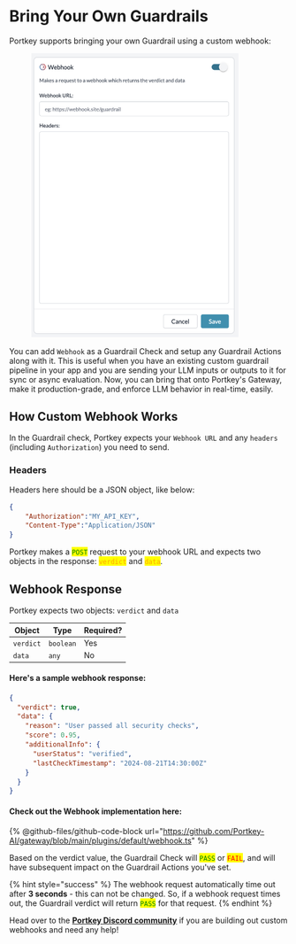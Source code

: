# Bring Your Own Guardrails

Portkey supports bringing your own Guardrail using a custom webhook:

<div align="left">

<figure><img src="../../../.gitbook/assets/CleanShot 2024-08-14 at 18.21.48@2x.png" alt="" width="375"><figcaption></figcaption></figure>

</div>

You can add `Webhook` as a Guardrail Check and setup any Guardrail Actions along with it. This is useful when you have an existing custom guardrail pipeline in your app and you are sending your LLM inputs or outputs to it for sync or async evaluation. Now, you can bring that onto Portkey's Gateway, make it production-grade, and enforce LLM behavior in real-time, easily.

## How Custom Webhook Works

In the Guardrail check, Portkey expects your `Webhook URL` and any `headers` (including `Authorization`) you need to send.

### Headers

Headers here should be a JSON object, like below:

```json
{
    "Authorization":"MY_API_KEY",
    "Content-Type":"Application/JSON"
}
```

Portkey makes a <mark style="color:green;">`POST`</mark> request to your webhook URL and expects two objects in the response: <mark style="color:orange;">`verdict`</mark> and <mark style="color:orange;">`data`</mark>.

## Webhook Response

Portkey expects two objects: `verdict` and `data`

| Object    | Type      | Required? |
| --------- | --------- | --------- |
| `verdict` | `boolean` | Yes       |
| `data`    | `any`     | No        |

#### Here's a sample webhook response:

```json
{
  "verdict": true,
  "data": {
    "reason": "User passed all security checks",
    "score": 0.95,
    "additionalInfo": {
      "userStatus": "verified",
      "lastCheckTimestamp": "2024-08-21T14:30:00Z"
    }
  }
}
```

#### Check out the Webhook implementation here:

{% @github-files/github-code-block url="https://github.com/Portkey-AI/gateway/blob/main/plugins/default/webhook.ts" %}

Based on the verdict value, the Guardrail Check will <mark style="color:green;">`PASS`</mark> or <mark style="color:red;">`FAIL`</mark>, and will have subsequent impact on the Guardrail Actions you've set.

{% hint style="success" %}
The webhook request automatically time out after **3 seconds** - this can not be changed. So, if a webhook request times out, the Guardrail verdict will return <mark style="color:green;">`PASS`</mark> for that request.
{% endhint %}

Head over to the [**Portkey Discord community**](https://portkey.ai/community) if you are building out custom webhooks and need any help!
